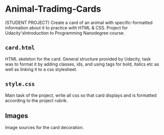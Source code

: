 # Animal-Tradimg-Cards
(STUDENT PROJECT) Create a card of an animal with specific-formatted information about it to practice with HTML &amp; CSS. Project for Udacity'sIntroduction to Programming Nanodegree course.

## `card.html`
HTML skeleton for the card. General structure provided by Udacity, task was to format it by adding classes, ids, and using tags for bold, italics etc as well as linking it to a css stylesheet.

## `style.css`
Main task of the project, write all css so that card displays and is formatted according to the project rubrik.

## Images
Image sources for the card decoration.
